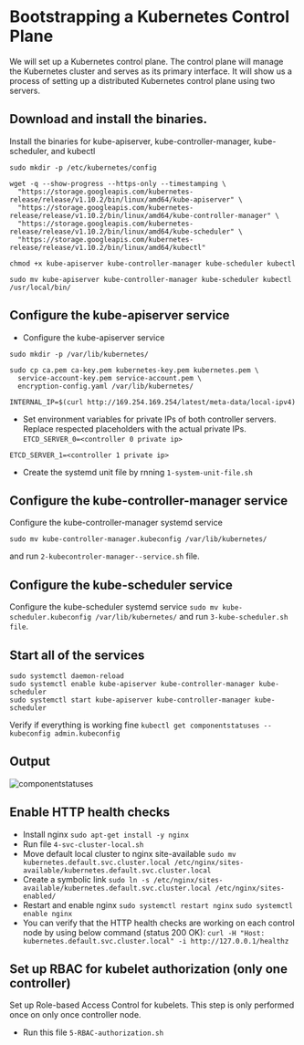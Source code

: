 # Bootstrapping a Kubernetes Control Plane
We will set up a Kubernetes control plane. The control plane will manage the Kubernetes cluster and serves as its primary interface. It will show us a process of setting up a distributed Kubernetes control plane using two servers.

## Download and install the binaries.
Install the binaries for kube-apiserver, kube-controller-manager, kube-scheduler, and kubectl  

`sudo mkdir -p /etc/kubernetes/config`  
```
wget -q --show-progress --https-only --timestamping \
  "https://storage.googleapis.com/kubernetes-release/release/v1.10.2/bin/linux/amd64/kube-apiserver" \
  "https://storage.googleapis.com/kubernetes-release/release/v1.10.2/bin/linux/amd64/kube-controller-manager" \
  "https://storage.googleapis.com/kubernetes-release/release/v1.10.2/bin/linux/amd64/kube-scheduler" \
  "https://storage.googleapis.com/kubernetes-release/release/v1.10.2/bin/linux/amd64/kubectl"
```

`chmod +x kube-apiserver kube-controller-manager kube-scheduler kubectl`  

`sudo mv kube-apiserver kube-controller-manager kube-scheduler kubectl /usr/local/bin/`  

## Configure the kube-apiserver service
* Configure the kube-apiserver service  

`sudo mkdir -p /var/lib/kubernetes/`
```
sudo cp ca.pem ca-key.pem kubernetes-key.pem kubernetes.pem \
  service-account-key.pem service-account.pem \
  encryption-config.yaml /var/lib/kubernetes/
```
`INTERNAL_IP=$(curl http://169.254.169.254/latest/meta-data/local-ipv4)`  

* Set environment variables for private IPs of both controller servers. Replace respected placeholders with the actual private IPs.
`ETCD_SERVER_0=<controller 0 private ip>`  

`ETCD_SERVER_1=<controller 1 private ip>`  

* Create the systemd unit file by rnning `1-system-unit-file.sh`

## Configure the kube-controller-manager service
Configure the kube-controller-manager systemd service  

`sudo mv kube-controller-manager.kubeconfig /var/lib/kubernetes/`  

and run `2-kubecontroler-manager--service.sh` file.

## Configure the kube-scheduler service
Configure the kube-scheduler systemd service
`sudo mv kube-scheduler.kubeconfig /var/lib/kubernetes/` and run `3-kube-scheduler.sh file`.

## Start all of the services
`sudo systemctl daemon-reload`  
`sudo systemctl enable kube-apiserver kube-controller-manager kube-scheduler`  
`sudo systemctl start kube-apiserver kube-controller-manager kube-scheduler`  

Verify if everything is working fine
`kubectl get componentstatuses --kubeconfig admin.kubeconfig`

## Output

![componentstatuses](https://user-images.githubusercontent.com/22978850/79718344-44bc2200-82f5-11ea-8d64-45c5c9b80f16.png)


## Enable HTTP health checks
* Install nginx `sudo apt-get install -y nginx`
* Run file `4-svc-cluster-local.sh`
* Move default local cluster to nginx site-available
 `sudo mv kubernetes.default.svc.cluster.local /etc/nginx/sites-available/kubernetes.default.svc.cluster.local`
* Create a symbolic link
 `sudo ln -s /etc/nginx/sites-available/kubernetes.default.svc.cluster.local /etc/nginx/sites-enabled/`
* Restart and enable nginx
 `sudo systemctl restart nginx`
 `sudo systemctl enable nginx`
* You can verify that the HTTP health checks are working on each control node by using below command (status 200 OK):
 `curl -H "Host: kubernetes.default.svc.cluster.local" -i http://127.0.0.1/healthz`

## Set up RBAC for kubelet authorization (only one controller)
Set up Role-based Access Control for kubelets. This step is only performed once on only once controller node.
* Run this file `5-RBAC-authorization.sh`
